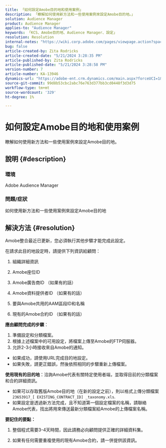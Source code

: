 ```yaml
---
title: 「如何設定Amobe目的地和使用案例」
description: 「瞭解如何使用新方法和一些使用案例來設定Amobe目的地。」
solution: Audience Manager
product: Audience Manager
applies-to: "Audience Manager"
keywords: 「KCS、Amobe目的地、Audience Manager、設定」
resolution: Resolution
internal-notes: "https://wiki.corp.adobe.com/pages/viewpage.action?spaceKey=MCPI&title=Turn+Amobee+-+AAM+Destination"
bug: false
article-created-by: Zita Rodricks
article-created-date: "5/21/2024 3:28:35 PM"
article-published-by: Zita Rodricks
article-published-date: "5/21/2024 3:28:58 PM"
version-number: 7
article-number: KA-13946
dynamics-url: "https://adobe-ent.crm.dynamics.com/main.aspx?forceUCI=1&pagetype=entityrecord&etn=knowledgearticle&id=c57a1cc9-8617-ef11-9f89-6045bd06eea5"
source-git-commit: 99d8b53cbc2abc76e763d377bb3cd0448f3d3d75
workflow-type: tm+mt
source-wordcount: '329'
ht-degree: 1%

---
```


# 如何設定Amobe目的地和使用案例


瞭解如何使用新方法和一些使用案例來設定Amobe目的地。

## 說明 {#description}


### 環境

Adobe Audience Manager

### 問題/症狀

如何使用新方法和一些使用案例來設定Amobe目的地


## 解決方法 {#resolution}


Amobe整合最近已更新，您必須執行其他步驟才能完成此設定。

在請求此目的地設定時，請提供下列資訊給顧問：

1. 組織詳細資訊

2. Amobe座位ID

3. Amobe廣告商ID （如果有的話）

4. Amobe資料提供者ID （如果有的話）

5. 要與Amobe共用的AAM區段ID和名稱

6. 現有的Amobe合約ID （如果有的話）

<b>應由顧問完成的步驟</b>：

1. 準備設定和分類檔案。
2. 根據上述檔案中的可用設定，將檔案上傳至Amobe的FTP伺服器。
3. 允許2-3小時接收來自Amobe的通知。


- 如果成功，請使用URL完成目的地設定。
- 如果失敗，請更正錯誤，然後依照相同的步驟重新上傳檔案。


<b>使用現有的目的地</b>：洽詢Amobe代表有關特定使用者端，並取得目前的分類檔案和合約詳細資訊。

- 如果可以存取舊版Amobe目的地（在新的設定之前），則以格式上傳分類檔案 `23653917_[ EXISTING_CONTRACT_ID] _taxonomy.xls`.
- 如果設定是透過新方法完成，且不知道第一個設定檔案的名稱，請聯絡Amobe代表，找出將用來傳送最新分類檔案給Amobe的上傳檔案名稱。


<b>要記住的要點：</b>

1. 整個程式需要3-4天時間，因此請務必向顧問提供正確的詳細資料集。

2. 如果有任何需要重複使用的現有Amobe合約，請一併提供該資訊。
